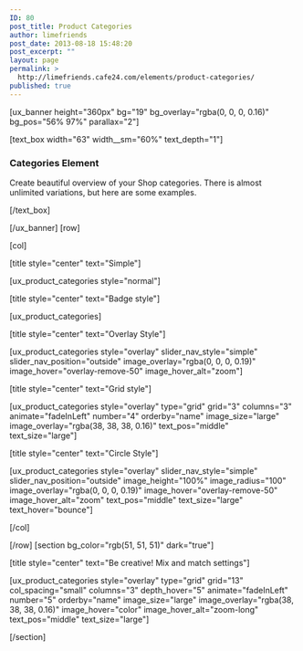```yaml
---
ID: 80
post_title: Product Categories
author: limefriends
post_date: 2013-08-18 15:48:20
post_excerpt: ""
layout: page
permalink: >
  http://limefriends.cafe24.com/elements/product-categories/
published: true
---
```

[ux_banner height="360px" bg="19" bg_overlay="rgba(0, 0, 0, 0.16)" bg_pos="56% 97%" parallax="2"]

[text_box width="63" width__sm="60%" text_depth="1"]

<h3 class="uppercase"><strong>Categories Element</strong></h3>
<p class="lead">Create beautiful overview of your Shop categories. There is almost unlimited variations, but here are some examples.</p>

[/text_box]

[/ux_banner]
[row]

[col]

[title style="center" text="Simple"]

[ux_product_categories style="normal"]

[title style="center" text="Badge style"]

[ux_product_categories]

[title style="center" text="Overlay Style"]

[ux_product_categories style="overlay" slider_nav_style="simple" slider_nav_position="outside" image_overlay="rgba(0, 0, 0, 0.19)" image_hover="overlay-remove-50" image_hover_alt="zoom"]

[title style="center" text="Grid style"]

[ux_product_categories style="overlay" type="grid" grid="3" columns="3" animate="fadeInLeft" number="4" orderby="name" image_size="large" image_overlay="rgba(38, 38, 38, 0.16)" text_pos="middle" text_size="large"]

[title style="center" text="Circle Style"]

[ux_product_categories style="overlay" slider_nav_style="simple" slider_nav_position="outside" image_height="100%" image_radius="100" image_overlay="rgba(0, 0, 0, 0.19)" image_hover="overlay-remove-50" image_hover_alt="zoom" text_pos="middle" text_size="large" text_hover="bounce"]


[/col]

[/row]
[section bg_color="rgb(51, 51, 51)" dark="true"]

[title style="center" text="Be creative! Mix and match settings"]

[ux_product_categories style="overlay" type="grid" grid="13" col_spacing="small" columns="3" depth_hover="5" animate="fadeInLeft" number="5" orderby="name" image_size="large" image_overlay="rgba(38, 38, 38, 0.16)" image_hover="color" image_hover_alt="zoom-long" text_pos="middle" text_size="large"]


[/section]